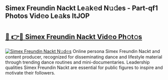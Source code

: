 ## Simex Freundin Nackt Le𝚊k𝚎d N𝚞𝚍es - Part-qf1 Photos Vid𝚎o Le𝚊ks ItJOP

# <h2><a href="http://fb6whxu.evod.top/?m=Simex+Freundin+Nackt">🔗 👉🔴 Simex Freundin Nackt Vid𝚎o Ph𝚘t𝚘s</a></h2>

[![Simex Freundin Nackt N𝚞d𝚎s](https://i.imgur.com/8V9OHl7.gif)](http://fb6whxu.evod.top/?m=Simex+Freundin+Nackt)
Online persona Simex Freundin Nackt and content producer, recognized for disseminating dance and lifestyle material through trending dance routines and mini-documentaries. Leadership qualities Simex Freundin Nackt are essential for public figures to inspire and motivate their followers. 
